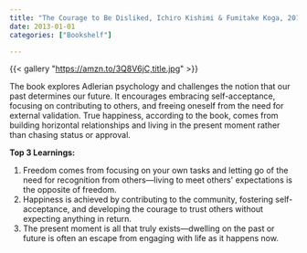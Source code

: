 ```yaml
---
title: "The Courage to Be Disliked, Ichiro Kishimi & Fumitake Koga, 2013"
date: 2013-01-01
categories: ["Bookshelf"]

---
```


{{< gallery "https://amzn.to/3Q8V6jC,title.jpg" >}}

The book explores Adlerian psychology and challenges the notion that our past determines our future. It encourages embracing self-acceptance, focusing on contributing to others, and freeing oneself from the need for external validation. True happiness, according to the book, comes from building horizontal relationships and living in the present moment rather than chasing status or approval.

**Top 3 Learnings:**

1. Freedom comes from focusing on your own tasks and letting go of the need for recognition from others—living to meet others' expectations is the opposite of freedom.
2. Happiness is achieved by contributing to the community, fostering self-acceptance, and developing the courage to trust others without expecting anything in return.
3. The present moment is all that truly exists—dwelling on the past or future is often an escape from engaging with life as it happens now.
